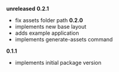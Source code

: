 **unreleased**
**0.2.1**
* fix assets folder path
**0.2.0**
* implements new base layout
* adds example application
* implements generate-assets command

**0.1.1**
* implements initial package version